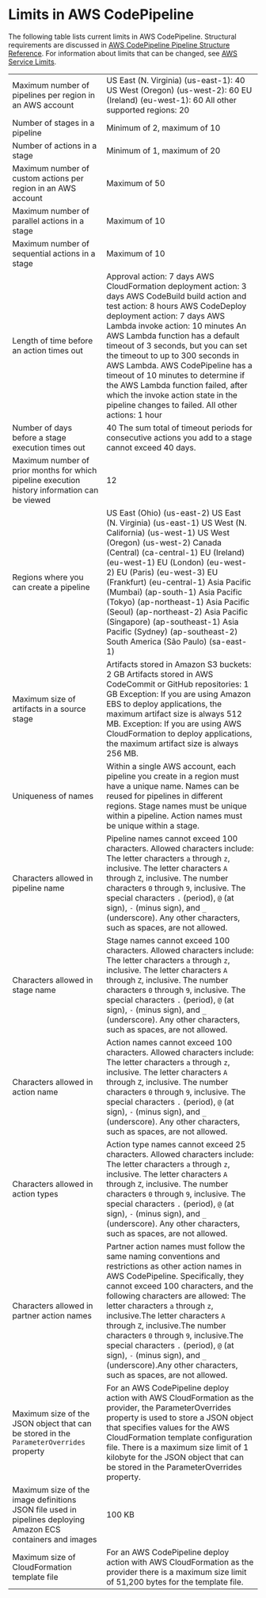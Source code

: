 # Limits in AWS CodePipeline<a name="limits"></a>

The following table lists current limits in AWS CodePipeline\. Structural requirements are discussed in [AWS CodePipeline Pipeline Structure Reference](reference-pipeline-structure.md)\. For information about limits that can be changed, see [AWS Service Limits](http://docs.aws.amazon.com/general/latest/gr/aws_service_limits.html#limits_codepipeline)\.


|  |  | 
| --- |--- |
|  Maximum number of pipelines per region in an AWS account  |  US East \(N\. Virginia\) \(us\-east\-1\): 40 US West \(Oregon\) \(us\-west\-2\): 60 EU \(Ireland\) \(eu\-west\-1\): 60 All other supported regions: 20  | 
|  Number of stages in a pipeline  |  Minimum of 2, maximum of 10  | 
|  Number of actions in a stage  |  Minimum of 1, maximum of 20  | 
| Maximum number of custom actions per region in an AWS account | Maximum of 50 | 
| Maximum number of parallel actions in a stage | Maximum of 10 | 
| Maximum number of sequential actions in a stage | Maximum of 10 | 
|  Length of time before an action times out  |  Approval action: 7 days AWS CloudFormation deployment action: 3 days AWS CodeBuild build action and test action: 8 hours AWS CodeDeploy deployment action: 7 days AWS Lambda invoke action: 10 minutes  An AWS Lambda function has a default timeout of 3 seconds, but you can set the timeout to up to 300 seconds in AWS Lambda\. AWS CodePipeline has a timeout of 10 minutes to determine if the AWS Lambda function failed, after which the invoke action state in the pipeline changes to failed\.  All other actions: 1 hour  | 
| Number of days before a stage execution times out | 40  The sum total of timeout periods for consecutive actions you add to a stage cannot exceed 40 days\.  | 
| Maximum number of prior months for which pipeline execution history information can be viewed | 12 | 
|  Regions where you can create a pipeline  |  US East \(Ohio\) \(us\-east\-2\) US East \(N\. Virginia\) \(us\-east\-1\) US West \(N\. California\) \(us\-west\-1\) US West \(Oregon\) \(us\-west\-2\) Canada \(Central\) \(ca\-central\-1\) EU \(Ireland\) \(eu\-west\-1\) EU \(London\) \(eu\-west\-2\) EU \(Paris\) \(eu\-west\-3\) EU \(Frankfurt\) \(eu\-central\-1\) Asia Pacific \(Mumbai\) \(ap\-south\-1\) Asia Pacific \(Tokyo\) \(ap\-northeast\-1\) Asia Pacific \(Seoul\) \(ap\-northeast\-2\) Asia Pacific \(Singapore\) \(ap\-southeast\-1\) Asia Pacific \(Sydney\) \(ap\-southeast\-2\) South America \(São Paulo\) \(sa\-east\-1\)  | 
| Maximum size of artifacts in a source stage |  Artifacts stored in Amazon S3 buckets: 2 GB Artifacts stored in AWS CodeCommit or GitHub repositories: 1 GB Exception: If you are using Amazon EBS to deploy applications, the maximum artifact size is always 512 MB\. Exception: If you are using AWS CloudFormation to deploy applications, the maximum artifact size is always 256 MB\.  | 
| Uniqueness of names |  Within a single AWS account, each pipeline you create in a region must have a unique name\. Names can be reused for pipelines in different regions\.  Stage names must be unique within a pipeline\. Action names must be unique within a stage\.  | 
| Characters allowed in pipeline name |  Pipeline names cannot exceed 100 characters\. Allowed characters include: The letter characters `a` through `z`, inclusive\. The letter characters `A` through `Z`, inclusive\. The number characters `0` through `9`, inclusive\. The special characters `.` \(period\), `@` \(at sign\), `-` \(minus sign\), and `_` \(underscore\)\. Any other characters, such as spaces, are not allowed\.   | 
| Characters allowed in stage name |  Stage names cannot exceed 100 characters\. Allowed characters include: The letter characters `a` through `z`, inclusive\. The letter characters `A` through `Z`, inclusive\. The number characters `0` through `9`, inclusive\. The special characters `.` \(period\), `@` \(at sign\), `-` \(minus sign\), and `_` \(underscore\)\. Any other characters, such as spaces, are not allowed\.  | 
| Characters allowed in action name |  Action names cannot exceed 100 characters\. Allowed characters include: The letter characters `a` through `z`, inclusive\. The letter characters `A` through `Z`, inclusive\. The number characters `0` through `9`, inclusive\. The special characters `.` \(period\), `@` \(at sign\), `-` \(minus sign\), and `_` \(underscore\)\. Any other characters, such as spaces, are not allowed\.  | 
| Characters allowed in action types |  Action type names cannot exceed 25 characters\. Allowed characters include: The letter characters `a` through `z`, inclusive\. The letter characters `A` through `Z`, inclusive\. The number characters `0` through `9`, inclusive\. The special characters `.` \(period\), `@` \(at sign\), `-` \(minus sign\), and `_` \(underscore\)\. Any other characters, such as spaces, are not allowed\.  | 
| Characters allowed in partner action names | Partner action names must follow the same naming conventions and restrictions as other action names in AWS CodePipeline\. Specifically, they cannot exceed 100 characters, and the following characters are allowed: The letter characters `a` through `z`, inclusive\.The letter characters `A` through `Z`, inclusive\.The number characters `0` through `9`, inclusive\.The special characters `.` \(period\), `@` \(at sign\), `-` \(minus sign\), and `_` \(underscore\)\.Any other characters, such as spaces, are not allowed\. | 
|  Maximum size of the JSON object that can be stored in the `ParameterOverrides` property  | For an AWS CodePipeline deploy action with AWS CloudFormation as the provider, the ParameterOverrides property is used to store a JSON object that specifies values for the AWS CloudFormation template configuration file\. There is a maximum size limit of 1 kilobyte for the JSON object that can be stored in the ParameterOverrides property\. | 
|  Maximum size of the image definitions JSON file used in pipelines deploying Amazon ECS containers and images  | 100 KB | 
|  Maximum size of CloudFormation template file  | For an AWS CodePipeline deploy action with AWS CloudFormation as the provider there is a maximum size limit of 51,200 bytes for the template file\. | 
